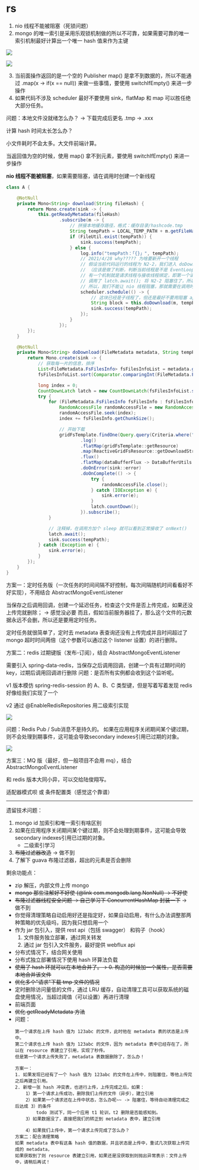 # rs

1. nio 线程不能被阻塞（死锁问题）
2. mongo 的唯一索引是采用乐观锁机制做的所以不可靠，如果需要可靠的唯一索引机制最好计算出一个唯一 hash 值来作为主键

![](https://tva1.sinaimg.cn/large/008i3skNgy1gq8tqbytahj316n0u0wn1.jpg)

![](https://tva1.sinaimg.cn/large/008i3skNgy1gq8tpzjk3kj31gs0rsqan.jpg)


3. 当前面操作返回的是一个空的 Publisher map() 是拿不到数据的，所以不能通过 .map(x -> if(x == null)) 来做一些事情，要使用 switchIfEmpty() 来进一步操作
4. 如果代码不涉及 scheduler 最好不要使用 sink，flatMap 和 map 可以胜任绝大部分任务。

问题：本地文件没就绪怎么办？  ->  下载完成后更名  .tmp -> .xxx


计算 hash 时间太长怎么办？

小文件耗时不会太多。大文件前端计算。

当返回值为空的时候，使用 map() 拿不到元素，要使用 switchIfEmpty() 来进一步操作

**nio 线程不能被阻塞**，如果需要阻塞，请在调用时创建一个新线程

```java
class A {

    @NotNull
    private Mono<String> download(String fileHash) {
        return Mono.create(sink -> {
            this.getReadyMetadata(fileHash)
                    .subscribe(m -> {
                        // 拼接本地缓存路径，格式：缓存目录/hashcode.tmp
                        String tempPath = LOCAL_TEMP_PATH + m.getFileHash() + SUFFIX;
                        if (FileUtil.exist(tempPath)) {
                            sink.success(tempPath);
                        } else {
                            log.info("tempPath：「{}」", tempPath);
                            // 2021/4/28 why????? 为啥要新开一个线程
                            // 假设当前代码运行的线程为 N2-2，我们进入 doDownload() 方法，里面有一个循环，也是使用 N2-2 线程发送两个请求
                            // （应该是做了判断，判断当前线程是不是 EventLoopGroup 中的线程，如果不是才会进行线程的切换），可能 mongo 内部
                            // 有一个机制就是请求线程与接收线程绑定，即第一个请求用 N2-2 接收，第二个请求用 N2-3 接收，因为我们 for 循环之后
                            // 调用了 latch.await(); 将 N2-2 阻塞住了，所以当消息来了之后 N2-2 无法接收，所以程序一直无法停止。
                            // 所以，我们不能让 nio 线程阻塞，那就需要在调用时重新创建一个线程了。
                            scheduler.schedule(() -> {
                                // 这块已经是子线程了，但还是最好不要用阻塞 api 吧
                                String block = this.doDownload(m, tempPath).block();
                                sink.success(tempPath);
                            });
                        }
                    });
        });
    }

    @NotNull
    private Mono<String> doDownload(FileMetadata metadata, String tempPath) {
        return Mono.create(sink -> {
            // 获取每一片的信息，排序
            List<FileMetadata.FsFilesInfo> fsFilesInfoList = metadata.getFsFilesInfoList();
            fsFilesInfoList.sort(Comparator.comparingInt(FileMetadata.FsFilesInfo::getChunk));

            long index = 0;
            CountDownLatch latch = new CountDownLatch(fsFilesInfoList.size());
            try {
                for (FileMetadata.FsFilesInfo fsFilesInfo : fsFilesInfoList) {
                    RandomAccessFile randomAccessFile = new RandomAccessFile(tempPath, "rw");
                    randomAccessFile.seek(index);
                    index += fsFilesInfo.getChunkSize();

                    // 开始下载
                    gridFsTemplate.findOne(Query.query(Criteria.where("_id").is(fsFilesInfo.getFsFilesId())))
                            .log()
                            .flatMap(gridFsTemplate::getResource)
                            .map(ReactiveGridFsResource::getDownloadStream)
                            .flux()
                            .flatMap(dataBufferFlux -> DataBufferUtils.write(dataBufferFlux, randomAccessFile.getChannel()))
                            .doOnError(sink::error)
                            .doOnComplete(() -> {
                                try {
                                    randomAccessFile.close();
                                } catch (IOException e) {
                                    sink.error(e);
                                }
                                latch.countDown();
                            }).subscribe();
                }

                // 注释掉，在调用方加个 sleep 就可以看到正常接收了 onNext()
                latch.await();
                sink.success(tempPath);
            } catch (Exception e) {
                sink.error(e);
            }
        });
    }
}
```

方案一：定时任务版（一次任务的时间间隔不好控制，每次间隔随机时间看看好不好实现），不用结合 AbstractMongoEventListener

当保存之后调用回调，创建一个延迟任务，检查这个文件是否上传完成，如果还没上传完就删除； -> 感觉没必要
而且，假如当前服务器挂了，那么这个文件的元数据永远不会删，所以还是要用定时任务。

定时任务就很简单了，定时去 metadata 表查询还没有上传完成并且时间超过了 mongo 超时时间两倍（这个参数可以通过这个 listener 设置）的进行删除。


方案二：redis 过期键版（发布-订阅），结合 AbstractMongoEventListener

需要引入 spring-data-redis，当保存之后调用回调，创建一个具有过期时间的 key，过期后调用回调进行删除
问题：是否所有实例都会收到这个监听呢。

v1 版本模仿 spring-redis-session 的 A、B、C 类型键，但是写着写着发现 redis 好像给我们实现了一个

v2 通过 @EnableRedisRepositories 用二级索引实现

![](https://tva1.sinaimg.cn/large/008i3skNgy1gq9nru2s7dj318y0aadjb.jpg)

问题：Redis Pub / Sub消息不是持久的。 如果在应用程序关闭期间某个键过期，则不会处理到期事件，这可能会导致secondary indexes引用已过期的对象。

![](https://tva1.sinaimg.cn/large/008i3skNgy1gq9oa059srj30qg0a276c.jpg)

方案三：MQ 版（最好，但一般项目不会用 mq），结合 AbstractMongoEventListener

和 redis 版本大同小异，可以交给陆俊翔写。

适配器模式呗 或 条件配置类（感觉这个靠谱）

---

遗留技术问题：

1. mongo id 加索引和唯一索引有啥区别
2. 如果在应用程序关闭期间某个键过期，则不会处理到期事件，这可能会导致secondary indexes引用已过期的对象。
    - 二级索引学习
3. ~~布隆过滤器改造~~ -> 做不到
4. 了解下 guava 布隆过滤器，超出的元素是否会删除

剩余功能点：

- zip 解压，内部文件上传 mongo
- ~~mongo 那些注解好不好使 {@link com.mongodb.lang.NonNull} -> 不好使~~
- ~~布隆过滤器线程安全问题 -> 自己学习下 ConcurrentHashMap 封装一下~~   -> 做不到
- 你觉得清理策略自动启用好还是指定好，如果自动启用，有什么办法调整那两种策略的优先级吗，因为我只想启用一个
- 作为 jar 包引入，提供 rest api（包括 swagger） 和钩子（hook）
    1. 文件服务独立部署，通过网关转发
    2. 通过 jar 包引入文件服务，最好提供 webflux api
- 分布式情况下，结合网关使用
- 分布式独立部署情况下使用 hash 环算法负载
- ~~使用了 hash 环就可以在本地合并了。-> 0. 构造的时候加一个属性，是否需要本地合并该文件~~
- ~~优化多个"请求"下载 tmp 文件的情况~~
- 定时删除访问量低的文件，通过 LRU 缓存，自动清理工具可以获取系统的磁盘使用情况，当超过阈值（可以设置）再进行清理
- 前端页面
- ~~优化 getReadyMetadata 方法~~
- 问题：
    ```
    第一个请求在上传 hash 值为 123abc 的文件，此时他在 metadata 表的状态是上传中。
    第二个请求也上传 hash 值为 123abc 的文件，因为 metadata 表中已经存在了，所以在 resource 表建立了引用，实现了秒传。
    但是第一个请求上传失败了，metadata 表数据删除了，怎么办！
    
  方案一：
    1. 如果发现已经有了一个 hash 值为 123abc 的文件在上传中，则阻塞住，等他上传完之后再建立引用。
    2. 新增一张 hash 冲突表，也进行上传，上传完成之后，如果：
        1）第一个请求上传成功，删除我们上传的文件（异步），建立引用
        2）如果第一个请求还在上传中状态，怎么办呢~~ -> 阻塞住，等待自动清理完成之后达成 3）的条件
            todo 测试下，同一个应用 t1 轮训，t2 删除是否能感知到。
        3）如果数据没了，直接把我们的转正到 metadata 表中，建立引用
    
        4）如果我们上传中，第一个请求上传完成了怎么办？
  方案二：配合清理策略
    如果 metadata 表中有这条 hash 值的数据，并且状态是上传中，重试几次获取上传完成的 metadata，
    如果获取到了则 resource 表建立引用，如果还是没获取到则抛出异常表示：文件上传中，请稍后再试！
    ```